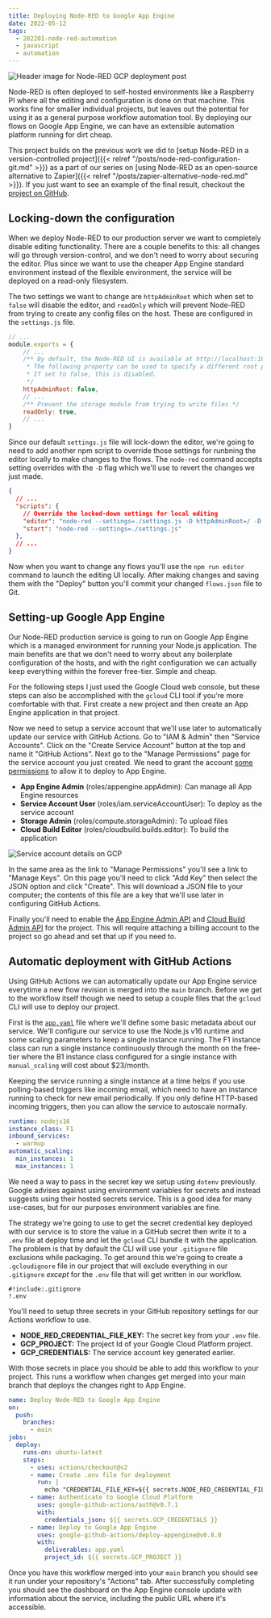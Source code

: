 ```yaml
---
title: Deploying Node-RED to Google App Engine
date: 2022-05-12
tags:
  - 202201-node-red-automation
  - javascript
  - automation
---
```


![Header image for Node-RED GCP deployment post](/deploy-node-red-gcp/header.png)

Node-RED is often deployed to self-hosted environments like a Raspberry PI where all the editing and configuration is done on that machine. This works fine for smaller individual projects, but leaves out the potential for using it as a general purpose workflow automation tool. By deploying our flows on Google App Engine, we can have an extensible automation platform running for dirt cheap.

This project builds on the previous work we did to [setup Node-RED in a version-controlled project]({{< relref "/posts/node-red-configuration-git.md" >}}) as a part of our series on [using Node-RED as an open-source alternative to Zapier]({{< relref "/posts/zapier-alternative-node-red.md" >}}). If you just want to see an example of the final result, checkout the [project on GitHub](https://github.com/lurkshark/coderevue/tree/main/202201-node-red-automation).

## Locking-down the configuration

When we deploy Node-RED to our production server we want to completely disable editing functionality. There are a couple benefits to this: all changes will go through version-control, and we don't need to worry about securing the editor. Plus since we want to use the cheaper App Engine standard environment instead of the flexible environment, the service will be deployed on a read-only filesystem.

The two settings we want to change are `httpAdminRoot` which when set to `false` will disable the editor, and `readOnly` which will prevent Node-RED from trying to create any config files on the host. These are configured in the `settings.js` file.

```js
// ...
module.exports = {
    // ...
    /** By default, the Node-RED UI is available at http://localhost:1880/
     * The following property can be used to specify a different root path.
     * If set to false, this is disabled.
     */
    httpAdminRoot: false,
    // ...
    /** Prevent the storage module from trying to write files */
    readOnly: true,
    // ...
}
```

Since our default `settings.js` file will lock-down the editor, we're going to need to add another npm script to override those settings for runbning the editor locally to make changes to the flows. The `node-red` command accepts setting overrides with the `-D` flag which we'll use to revert the changes we just made.

```json
{
  // ...
  "scripts": {
    // Override the locked-down settings for local editing
    "editor": "node-red --settings=./settings.js -D httpAdminRoot=/ -D readOnly=false",
    "start": "node-red --settings=./settings.js"
  },
  // ...
}
```

Now when you want to change any flows you'll use the `npm run editor` command to launch the editing UI locally. After making changes and saving them with the "Deploy" button you'll commit your changed `flows.json` file to Git.

## Setting-up Google App Engine

Our Node-RED production service is going to run on Google App Engine which is a managed environment for running your Node.js application. The main benefits are that we don't need to worry about any boilerplate configuration of the hosts, and with the right configuration we can actually keep everything within the forever free-tier. Simple and cheap.

For the following steps I just used the Google Cloud web console, but these steps can also be accomplished with the `gcloud` CLI tool if you're more comfortable with that. First create a new project and then create an App Engine application in that project.

Now we need to setup a service account that we'll use later to automatically update our service with GitHub Actions. Go to "IAM & Admin" then "Service Accounts". Click on the "Create Service Account" button at the top and name it "GitHub Actions". Next go to the "Manage Permissions" page for the service account you just created. We need to grant the account [some permissions](https://github.com/google-github-actions/deploy-appengine#via-google-github-actionsauth) to allow it to deploy to App Engine.

- **App Engine Admin** (roles/appengine.appAdmin): Can manage all App Engine resources
- **Service Account User** (roles/iam.serviceAccountUser): To deploy as the service account
- **Storage Admin** (roles/compute.storageAdmin): To upload files
- **Cloud Build Editor** (roles/cloudbuild.builds.editor): To build the application

![Service account details on GCP](/deploy-node-red-gcp/service-account.png)

In the same area as the link to "Manage Permissions" you'll see a link to "Manage Keys". On this page you'll need to click "Add Key" then select the JSON option and click "Create". This will download a JSON file to your computer; the contents of this file are a key that we'll use later in configuring GitHub Actions.

Finally you'll need to enable the [App Engine Admin API](https://console.developers.google.com/apis/api/appengine.googleapis.com/overview) and [Cloud Build Admin API](https://console.developers.google.com/apis/api/cloudbuild.googleapis.com/overview) for the project. This will require attaching a billing account to the project so go ahead and set that up if you need to.

## Automatic deployment with GitHub Actions

Using GitHub Actions we can automatically update our App Engine service everytime a new flow revision is merged into the `main` branch. Before we get to the workflow itself though we need to setup a couple files that the `gcloud` CLI will use to deploy our project.

First is the [`app.yaml`](https://cloud.google.com/appengine/docs/standard/nodejs/config/appref) file where we'll define some basic metadata about our service. We'll configure our service to use the Node.js v16 runtime and some scaling parameters to keep a single instance running. The F1 instance class can run a single instance continuously through the month on the free-tier where the B1 instance class configured for a single instance with `manual_scaling` will cost about $23/month.

Keeping the service running a single instance at a time helps if you use polling-based triggers like incoming email, which need to have an instance running to check for new email periodically. If you only define HTTP-based incoming triggers, then you can allow the service to autoscale normally.

```yaml
runtime: nodejs16
instance_class: F1
inbound_services:
  - warmup
automatic_scaling:
  min_instances: 1
  max_instances: 1
```

We need a way to pass in the secret key we setup using `dotenv` previously. Google advises against using environment variables for secrets and instead suggests using their hosted secrets service. This is a good idea for many use-cases, but for our purposes environment variables are fine.

The strategy we're going to use to get the secret credential key deployed with our service is to store the value in a GitHub secret then write it to a `.env` file at deploy time and let the `gcloud` CLI bundle it with the application. The problem is that by default the CLI will use your `.gitignore` file exclusions while packaging. To get around this we're going to create a `.gcloudignore` file in our project that will exclude everything in our `.gitignore` _except_ for the `.env` file that will get written in our workflow.

```gitignore
#!include:.gitignore
!.env
```

You'll need to setup three secrets in your GitHub repository settings for our Actions workflow to use.

- **NODE_RED_CREDENTIAL_FILE_KEY:** The secret key from your `.env` file.
- **GCP_PROJECT:** The project Id of your Google Cloud Platform project.
- **GCP_CREDENTIALS:** The service account key generated earlier.

With those secrets in place you should be able to add this workflow to your project. This runs a workflow when changes get merged into your main branch that deploys the changes right to App Engine.

```yaml
name: Deploy Node-RED to Google App Engine
on:
  push:
    branches:
      - main
jobs:
  deploy:
    runs-on: ubuntu-latest
    steps:
      - uses: actions/checkout@v2
      - name: Create .env file for deployment
        run: |
          echo "CREDENTIAL_FILE_KEY=${{ secrets.NODE_RED_CREDENTIAL_FILE_KEY }}" >> .env
      - name: Authenticate to Google Cloud Platform
        uses: google-github-actions/auth@v0.7.1
        with:
          credentials_json: ${{ secrets.GCP_CREDENTIALS }}
      - name: Deploy to Google App Engine
        uses: google-github-actions/deploy-appengine@v0.8.0
        with:
          deliverables: app.yaml
          project_id: ${{ secrets.GCP_PROJECT }}
```

Once you have this workflow merged into your `main` branch you should see it run under your repository's "Actions" tab. After successfully completing you should see the dashboard on the App Engine console update with information about the service, including the public URL where it's accessible.
